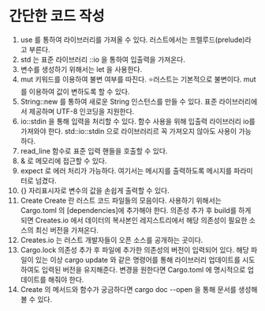 # 간단한 코드 작성
1. use 를 통하여 라이브러리를 가져올 수 있다.
   러스트에서는 프렐루드(prelude)라고 부른다.
2. std 는 표준 라이브러리 ::io 을 통하여 입출력을 가져온다.
3. 변수를 생성하기 위해서는 let 을 사용한다.
4. mut 키워드를 이용하여 불변 여부를 따진다.
   ⭐러스트는 기본적으로 불변이다.
    mut 를 이용하여 값이 변하도록 할 수 있다.
5. String::new 를 통하여 새로운 String 인스턴스를 만들 수 있다.
    표준 라이브러리에서 제공하며 UTF-8 인코딩을 지원한다.
6. io::stdin 을 통해 입력을 처리할 수 있다.
    함수 사용을 위해 입출력 라이브러리 io를 가져와야 한다.
    std::io::stdin 으로 라이브러리르 꼭 가져오지 않아도 사용이 가능하다.
7. read_line 함수로 표준 입력 핸들을 호출할 수 있다.
8. & 로 메모리에 접근할 수 있다.
9. expect 로 에러 처리가 가능하다.
   여기서는 메시지를 출력하도록 메시지를 파라미터로 넘겼다.
10. {} 자리표시자로 변수의 값을 손쉽게 출력할 수 있다.
11. Create
    Create 란 러스트 코드 파일들의 모음이다.
    사용하기 위해서는 Cargo.toml 의 [dependencies]에 추가해야 한다.
    의존성 추가 후 build를 하게 되면 Creates.io 에서 데이터의 복사본인 레지스트리에서
    해당 의존성이 필요한 소스의 최신 버전을 가져온다.
12. Creates.io 는 러스트 개발자들이 오픈 소스를 공개하는 곳이다.
13. Cargo.lock
    의존성 추가 후 파일에 추가한 의존성의 버전이 입력되어 있다.
    해당 파일이 있는 이상 cargo update 와 같은 명령어를 통해 라이브러리 업데이트를
    시도하여도 입력된 버전을 유지해준다.
    변경을 원한다면 Cargo.toml 에 명시적으로 업데이트를 해줘야 한다.
14. Create 의 메서드와 함수가 궁금하다면 cargo doc --open 을 통해 문서를 생성해 볼 수 있다.